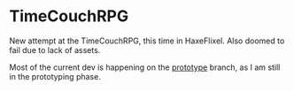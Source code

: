 # TimeCouchRPG
New attempt at the TimeCouchRPG, this time in HaxeFlixel. Also doomed to fail due to lack of assets.

Most of the current dev is happening on the [prototype](https://github.com/dane-johnson/TimeCouchRPG/tree/prototype/) branch, as I am still in the prototyping phase.
